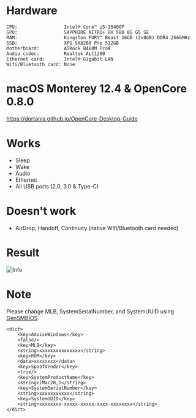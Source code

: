 # Hardware

```
CPU:                 Intel® Core™ i5-10400F
GPU:                 SAPPHIRE NITRO+ RX 580 8G G5 SE
RAM:                 Kingston FURY™ Beast 16GB (2x8GB) DDR4 2666MHz
SSD:                 XPG SX8200 Pro 512GB
Motherboard:         ASRock B460M Pro4
Audio codec:         Realtek ALC1200
Ethernet card:       Intel® Gigabit LAN
Wifi/Bluetooth card: None
```

# macOS Monterey 12.4 & OpenCore 0.8.0

https://dortania.github.io/OpenCore-Desktop-Guide

# Works
- Sleep
- Wake
- Audio
- Ethernet
- All USB ports (2.0, 3.0 & Type-C)

# Doesn't work
- AirDrop, Handoff, Continuity (native Wifi/Bluetooth card needed)

# Result
![Info](https://github.com/doanthevu1910/Victra/blob/455ae18fdad9d4f60b1b3ebc322ded52d4a9bfec/images/Screen%20Shot%202022-09-17%20at%2013.12.09.png)

# Note

Please change MLB, SystemSerialNumber, and SystemUUID using [GenSMBIOS](https://github.com/corpnewt/GenSMBIOS).

```
<dict>
    <key>AdviseWindows</key>
    <false/>
    <key>MLB</key>
    <string>xxxxxxxxxxxxxxx</string>
    <key>ROM</key>
    <data>xxxxxxxx</data>
    <key>SpoofVendor</key>
    <true/>
    <key>SystemProductName</key>
    <string>iMac20,1</string>
    <key>SystemSerialNumber</key>
    <string>xxxxxxxxxxx</string>
    <key>SystemUUID</key>
    <string>xxxxxxxx-xxxxx-xxxxx-xxxx-xxxxxxxx</string>
</dict>
```
